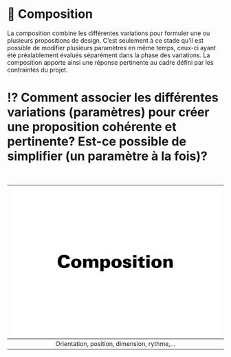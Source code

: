 # 🎼 Composition

La composition combine les différentes variations pour formuler une ou plusieurs propositions de design. C’est seulement à ce stade qu’il est possible de modifier plusieurs paramètres en même temps, ceux-ci ayant été préalablement évalués séparément dans la phase des variations. La composition apporte ainsi une réponse pertinente au cadre défini par les contraintes du projet. 

# ⁉️ Comment associer les différentes variations (paramètres) pour créer une proposition cohérente et pertinente? Est-ce possible de simplifier (un paramètre à la fois)?
  
&nbsp;

|![](links/Variations33.gif) |
|:---:|
| Orientation, position, dimension, rythme,… |

<!--

# Contrastes  

|![](links/) |
|:---:|
| Abc |

1 Contrastes foncé-clair, gras-maigre, surface-ligne.
2 Contrastes perpendiculaire-horizontal et actif-passif. Répond le mieux à la technique tvooarahique.
3 Contrastes droit-oblique, statique-dynamique, géométrique-
organique et symetrie-asymetrie. Les caracteres obliques cor-respondent à l'écriture manuelle et sont d'un effet organique et dynamique plus prononcé que les caractères droits.
4 Contrastes grand-petit, foncé-clair et ligne-point.
5 Contrastes foncé-clair, gras-maigre et surface-ligne
¡ Contrastes ligne-point et animé-paisible
7 Contrastes asymétrie-symétrie et animé-paisible.
8 Contrastesrond-droit. doux-dur et illimité.limité
9 Contrastes précis-diffus, dur-doux et foncé-clair.
10 Contrastes instable-stable. Le triangle posé sur son sommet est incertain, il vacille; posé sur sa base, il donne l'impression d'extrême stabilité (pyramide).
11 Contrastes surface-point, grand-petit et foncé-clair.
12 Contrastes animé-tranquille, foncé-clair et surface-ligne.
13 Contrastes large-etroit, excentrique-concentrique.
14 Contrastes concentrique-excentrique et fermé-ouvert.
15 Contrastes minuscules-majuscules et dynamique-statique.

# Hiérarchies  

|![](links/) |
|:---:|
| Abc |

# Grille  

|![](links/) |
|:---:|
| Abc |

# Coins  

|![](links/) |
|:---:|
| Abc |


-->

<!-- ### Sources

- Karl Gerstner, *Kompendium für Alphabeten: Systematik der Schrift*, Sulgen/Frankfurt: Arthur Niggli, 1972 
- Ruedi Rüegg, *Basic Typography: Design with Letters / Typografische Grundlagen mit Schrift*, Zurich: Delta & Spes, 1980  
- Jost Hochuli, *Le détail en typographie*, London: Hyphen Press, 2005 [éd. orig. 1987]   -->

